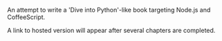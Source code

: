 An attempt to write a 'Dive into Python'-like book targeting Node.js and CoffeeScript.

A link to hosted version will appear after several chapters are completed.